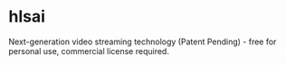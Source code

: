 # hlsai
Next-generation video streaming technology (Patent Pending) - free for personal use, commercial license required.
